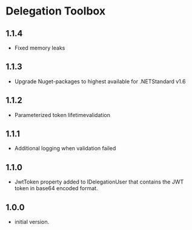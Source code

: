 # Delegation Toolbox

## 1.1.4

- Fixed memory leaks

## 1.1.3

- Upgrade Nuget-packages to highest available for .NETStandard v1.6

## 1.1.2
- Parameterized token lifetimevalidation

## 1.1.1

- Additional logging when validation failed

## 1.1.0

- JwtToken property added to IDelegationUser that contains the JWT token in base64 encoded format.

## 1.0.0

- initial version.